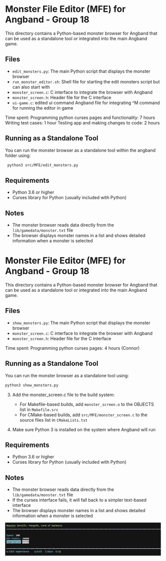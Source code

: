 # Monster File Editor (MFE) for Angband - Group 18

This directory contains a Python-based monster browser for Angband that can be used as a standalone tool or integrated into the main Angband game.

## Files

- `edit_monsters.py`: The main Python script that displays the monster browser
- `run_monster_editor.sh`: Shell file for starting the edit monsters script but can also start with 
- `monster_screen.c`: C interface to integrate the browser with Angband
- `monster_screen.h`: Header file for the C interface
- `ui-game.c`: edited ui command Angband file for integrating ^M command for running the editor in game

Time spent:
Programming python curses pages and functionality: 7 hours
Writing test cases: 1 hour
Testing app and making changes to code: 2 hours

## Running as a Standalone Tool

You can run the monster browser as a standalone tool within the angband folder using:

```bash
 python3 src/MFE/edit_monsters.py
```

## Requirements

- Python 3.6 or higher
- Curses library for Python (usually included with Python)

## Notes

- The monster browser reads data directly from the `lib/gamedata/monster.txt` file
- The browser displays monster names in a list and shows detailed information when a monster is selected 
# Monster File Editor (MFE) for Angband - Group 18

This directory contains a Python-based monster browser for Angband that can be used as a standalone tool or integrated into the main Angband game.

## Files

- `show_monsters.py`: The main Python script that displays the monster browser
- `monster_screen.c`: C interface to integrate the browser with Angband
- `monster_screen.h`: Header file for the C interface

Time spent:
Programming python curses pages: 4 hours (Connor)


## Running as a Standalone Tool

You can run the monster browser as a standalone tool using:

```bash
python3 show_monsters.py
```

3. Add the monster_screen.c file to the build system:

   - For Makefile-based builds, add `monster_screen.o` to the OBJECTS list in `Makefile.src`
   - For CMake-based builds, add `src/MFE/monster_screen.c` to the source files list in `CMakeLists.txt`

4. Make sure Python 3 is installed on the system where Angband will run

## Requirements

- Python 3.6 or higher
- Curses library for Python (usually included with Python)

## Notes

- The monster browser reads data directly from the `lib/gamedata/monster.txt` file
- If the curses interface fails, it will fall back to a simpler text-based interface
- The browser displays monster names in a list and shows detailed information when a monster is selected 

![img](mfe_pic.png)
